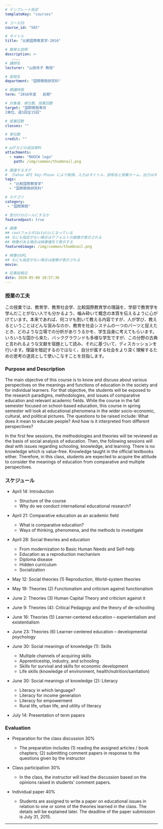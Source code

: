 ```yaml
---
# テンプレート指定
templateKey: "courses"

# コースID
course_id: "585"

# タイトル
title: "比較国際教育学-2016"

# 簡単な説明
description: >-
   ....
# 講師名
lecturer: "山田肖子 教授"

# 部局名
department: "国際開発研究科"

# 開講時限
term: "2016年度	前期"

# 対象者、単位数、授業回数
target: "国際開発専攻
2単位、週1回全15回"

# 授業回数
classes: ""

# 単位数
credit: ""

# pdfなどの追加資料
attachments:
  - name: "NUOCW logo" 
    path: /img/common/thumbnail.png

# 関連するタグ
# （Yahoo API Key-Phase により取得。入力はタイトル、部局名と授業ホーム、出力はキーフレーズ（tags））
tags:
  - "比較国際教育学"
  - "国際開発研究科"

# カテゴリ
category:
 - "国際開発"

# 色付けのロールにするか
featuredpost: true

# 画像
## rootフォルダはstaticになっている
## なにも指定がない場合はデフォルトの画像が表示される
## 映像がある場合は映像優先で表示する
featuredimage: /img/common/thumbnail.png

# 映像のURL
## なにも指定がない場合は画像が表示される
movie: 

# 記事投稿日
date: 2020-05-08 10:57:36
---
```





### 授業の工夫

この授業では、教育学、教育社会学、比較国際教育学の理論を、学部で教育学を学んだことがない人でも分かるよう、嚙み砕いて概念の本質を伝えるように心がけています。本来であれば、何コマも割いて教える内容ですが、人が学び、教えるということはどんな営みなのか、教育を社会システムの一つのパーツと捉えたとき、どのような立場での分析がありうるかを、学生自身に考えてもらいます。いろいろな国から来た、バックグラウンドも多様な学生ですが、この分野の古典と言われるような文献を宿題として読み、それに基づいて、ディスカッションを行います。理論を暗記するのではなく、自分が属する社会をより深く理解するための思考の道具として使いこなすことを目指します。







### Purpose and Description

The main objective of this course is to know and discuss about various perspectives on the meanings and functions of education in the society and for individual learners. For that objective, the students will be exposed to the research paradigms, methodologies, and issues of comparative education and relevant academic fields. While the course in the fall semester focused on school-based education, this course in spring semester will look at educational phenomena in the wider socio-economic, cultural, and political pictures. The questions to be raised include: What does it mean to educate people? And how is it interpreted from different perspectives?

In the first few sessions, the methodologies and theories will be reviewed as the basis of social analysis of education. Then, the following sessions will deal with issues regarding schooling, knowledge, and learning. There is no knowledge which is value-free. Knowledge taught in the official textbooks either. Therefore, in this class, students are expected to acquire the attitude to consider the meanings of education from comparative and multiple perspectives.


### スケジュール

- April 14: Introduction
	- Structure of the course
	- Why do we conduct international educational research?
	
- April 21: Comparative education as an academic field
	- What is comparative education?
	- Ways of thinking, phenomena, and the methods to investigate

- April 28: Social theories and education
	- From modernization to Basic Human Needs and Self-help
	- Education as a reproduction mechanism
	- Diploma disease
	- Hidden curriculum
	- Socialization

- May 12: Social theories (1) Reproduction, World-system theories

- May 19: Theories (2) Functionalism and criticism against functionalism

- June 2: Theories (3) Human Capital Theory and criticism against it

- June 9: Theories (4): Critical Pedagogy and the theory of de-schooling

- June 16: Theories (5) Learner-centered education – experientialism and existentialism

- June 23: Theories (6) Learner-centered education – developmental psychology

- June 30: Social meanings of knowledge (1): Skills
	- Multiple channels of acquiring skills
	- Apprenticeship, industry, and schooling
	- Skills for survival and skills for economic development
	- Life skills (knowledge of environment, health/nutrition/sanitation)

- June 30: Social meanings of knowledge (2): Literacy
	- Literacy in which language?
	- Literacy for income generation
	- Literacy for empowerment
	- Rural life, urban life, and utility of literacy

- July 14: Presentation of term papers









### Evaluation

- Preparation for the class discussion 30%

	- The preparation includes (1) reading the assigned articles / book chapters; (2) submitting comment papers in response to the questions given by the instructor
	
- Class participation 30%
	- In the class, the instructor will lead the discussion based on the opinions raised in students' comment papers.
	
- Individual paper	40%
	- Students are assigned to write a paper on educational issues in relation to one or some of the theories learned in the class. The details will be explained later. The deadline of the paper submission is July 31, 2015.




-----